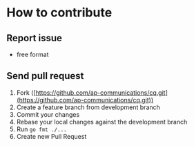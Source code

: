 # How to contribute

## Report issue
* free format

## Send pull request
1. Fork ([https://github.com/ap-communications/cq.git](https://github.com/ap-communications/cq.git))
2. Create a feature branch from development branch
3. Commit your changes
4. Rebase your local changes against the development branch
5. Run `go fmt ./...`
6. Create new Pull Request